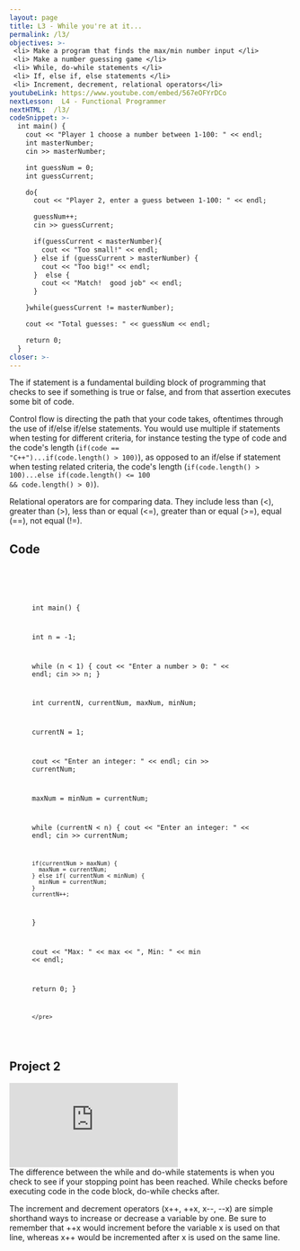 ```yaml
---
layout: page
title: L3 - While you're at it...
permalink: /l3/
objectives: >-
 <li> Make a program that finds the max/min number input </li>
 <li> Make a number guessing game </li>
 <li> While, do-while statements </li>
 <li> If, else if, else statements </li>
 <li> Increment, decrement, relational operators</li>
youtubeLink: https://www.youtube.com/embed/567eOFYrDCo
nextLesson:  L4 - Functional Programmer
nextHTML:  /l3/
codeSnippet: >-
  int main() {
    cout << "Player 1 choose a number between 1-100: " << endl;
    int masterNumber;
    cin >> masterNumber;

    int guessNum = 0;
    int guessCurrent;

    do{
      cout << "Player 2, enter a guess between 1-100: " << endl;

      guessNum++;
      cin >> guessCurrent;

      if(guessCurrent < masterNumber){
        cout << "Too small!" << endl;
      } else if (guessCurrent > masterNumber) {
        cout << "Too big!" << endl;
      }  else {
        cout << "Match!  good job" << endl;
      }

    }while(guessCurrent != masterNumber);

    cout << "Total guesses: " << guessNum << endl;

    return 0;
  }
closer: >-
---
```

The if statement is a fundamental building block of programming that checks to see if something is true or false, and from that assertion executes some bit of code.

Control flow is directing the path that your code takes, oftentimes through the use of if/else if/else statements.  You would use multiple if statements when testing for different criteria, for instance testing the type of code and the code's length (<code>if(code == "C++")...if(code.length() > 100)</code>), as opposed to an if/else if statement when testing related criteria, the code's length (<code>if(code.length() > 100)...else if(code.length() <= 100 && code.length() > 0)</code>).

Relational operators are for comparing data.  They include less than (<), greater than (>), less than or equal (<=), greater than or equal (>=), equal (==), not equal (!=).

<h2 class="section-heading">Code</h2>
<figure class="highlight">
  <code class="language-cpp" data-lang="cpp">
    <pre>

int main() {

  int n = -1;

  while (n < 1) {
    cout << "Enter a number > 0: " << endl;
    cin >> n;
  }

  int currentN, currentNum, maxNum, minNum;

  currentN = 1;

  cout << "Enter an integer: " << endl;
  cin >> currentNum;

  maxNum = minNum = currentNum;

  while (currentN < n) {
    cout << "Enter an integer: " << endl;
    cin >> currentNum;

    if(currentNum > maxNum) {
      maxNum = currentNum;
    } else if( currentNum < minNum) {
      minNum = currentNum;
    }
    currentN++;

  }

  cout << "Max: " << max << ", Min: " << min << endl;

  return 0;
}

    </pre>
  </code>
</figure>

<h2 class="section-heading">Project 2</h2>

<div class="embed-responsive embed-responsive-16by9 vid">
  <iframe class="embed-responsive-item" src="https://www.youtube.com/embed/iu05-Q-b9R8" frameborder="0" allow="encrypted-media" allowfullscreen></iframe>
</div>
The difference between the while and do-while statements is when you check to see if your stopping point has been reached.  While checks before executing code in the code block, do-while checks after.


The increment and decrement operators (x++, ++x, x--, --x) are simple shorthand ways to increase or decrease a variable by one.  Be sure to remember that ++x would increment before the variable x is used on that line, whereas x++ would be incremented after x is used on the same line.
